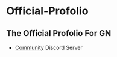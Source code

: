# Official-Profolio
## The Official Profolio For GN
- [Community](https://dsc.gg/gnetowkr) Discord Server
